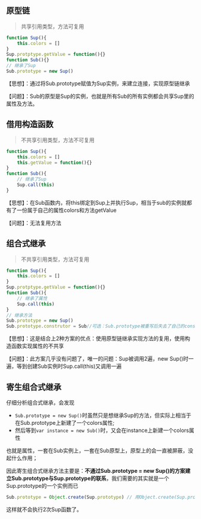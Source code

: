 ## 原型链
> 共享引用类型，方法可复用
```js
function Sup(){
    this.colors = []
}
Sup.protptype.getValue = function(){}
function Sub(){}
// 继承了Sup
Sub.prototype = new Sup()
```
【思想】：通过将Sub.prototype赋值为Sup实例，来建立连接，实现原型链继承

【问题】：Sub的原型是Sup的实例，也就是所有Sub的所有实例都会共享Sup里的属性及方法。

## 借用构造函数
> 不共享引用类型，方法不可复用
```js
function Sup(){
    this.colors = []
    this.getValue = function(){}
}
function Sub(){
    // 继承了Sup
    Sup.call(this)
}
```
【思想】：在Sub函数内，将this绑定到Sup上并执行Sup，相当于sub的实例就都有了一份属于自己的属性colors和方法getValue

【问题】：无法复用方法

## 组合式继承
> 不共享引用类型，方法可复用
```js
function Sup(){
    this.colors = []
}
Sup.protptype.getValue = function(){}
function Sub(){
    // 继承了属性
    Sup.call(this)
}
// 继承方法
Sub.prototype = new Sup()
Sub.prototype.construtor = Sub//可选：Sub.prototype被重写后失去了自己的constructor，可以重新手动赋值
```
【思想】：这是结合上2种方案的优点：使用原型链继承实现方法的复用，使用构造函数实现属性的不共享

【问题】：此方案几乎没有问题了，唯一的问题：Sup被调用2遍，new Sup()时一遍，等到创建Sub实例时Sup.call(this)又调用一遍

## 寄生组合式继承
仔细分析组合式继承，会发现
* `Sub.prototype = new Sup()`时虽然只是想继承Sup的方法，但实际上相当于在Sub.prototype上新建了一个colors属性;
* 然后等到`var instance = new Sub()`时，又会在instance上新建一个colors属性

也就是属性，一套在Sub实例上，一套在Sub原型上，原型上的会一直被屏蔽，没起什么作用；

因此寄生组合式继承方法主要是：**不通过Sub.prototype = new Sup()的方案建立Sub.prototype与Sup.prototype的联系**，我们需要的其实就是一个Sup.prototype的一个实例而已
```js
Sub.prototype = Object.create(Sup.prototype) // 用Object.create(Sup.prototype)代替new Sup()创建Sup实例
```
这样就不会执行2次Sup函数了。



